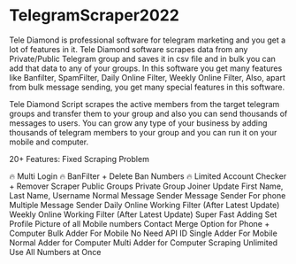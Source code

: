 # TelegramScraper2022
Tele Diamond is professional software for telegram marketing and you get a lot of features in it. Tele Diamond software scrapes data from any Private/Public Telegram group and saves it in csv file and in bulk you can add that data to any of your groups. In this software you get many features like Banfilter, SpamFilter, Daily Online Filter, Weekly Online Filter, Also, apart from bulk message sending, you get many special features in this software.

Tele Diamond Script scrapes the active members from the target telegram groups and transfer them to your group and also you can send thousands of messages to users. You can grow any type of your business by adding thousands of telegram members to your group and you can run it on your mobile and computer.



20+ Features: Fixed Scraping Problem

🔥 Multi Login
🔥 BanFilter + Delete Ban Numbers
🔥 Limited Account Checker + Remover
Scraper Public Groups
Private Group Joiner
Update First Name, Last Name, Username
Normal Message Sender
Message Sender For phone
Multiple Message Sender
Daily Online Working Filter (After Latest Update)
Weekly Online Working Filter (After Latest Update)
Super Fast Adding
Set Profile Picture of all Mobile numbers
Contact Merge Option for Phone + Computer
Bulk Adder For Mobile
No Need API ID
Single Adder For Mobile
Normal Adder for Computer
Multi Adder for Computer
Scraping Unlimited
Use All Numbers at Once
